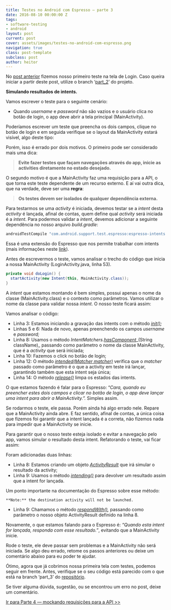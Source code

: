```yaml
---
title: Testes no Android com Espresso — parte 3
date: 2016-08-10 00:00:00 Z
tags:
- software-testing
- android
layout: post
current: post
cover: assets/images/testes-no-android-com-espresso.png
navigation: true
class: post-template
subclass: post
author: heitor
---
```


No [post anterior](https://medium.com/@heitorcolangelo/testes-no-android-com-espresso-parte-2-5180ee03ed9a#.7hwn7r3fe) fizemos nosso primeiro teste na tela de Login. Caso queira iniciar a partir deste post, utilize o branch ‘[part\_2](https://github.com/heitorcolangelo/EspressoTests/tree/part_2)’ do projeto.

**Simulando resultados de intents.**

Vamos escrever o teste para o seguinte cenário:

*   Quando _username_ e _password_ não são vazios e o usuário clica no botão de login, o app deve abrir a tela principal (MainActivity).

Poderíamos escrever um teste que preencha os dois campos, clique no botão de login e em seguida verifique se o layout da MainActivity estará visível, algo deste tipo:

Porém, isso é errado por dois motivos. O primeiro pode ser considerado mais uma dica:

> **Evite fazer testes que façam navegações através do app, inicie as activities diretamente no estado desejado.**

O segundo motivo é que a MainActivity faz uma requisição para a API, o que torna este teste dependente de um recurso externo. E aí vai outra dica, que na verdade, deve ser uma **regra**:

> **Os testes devem ser isolados de qualquer dependência externa.**

Para testarmos se uma _activity_ é iniciada, devemos testar se a _intent_ desta _activity_ é lançada, afinal de contas, quem define qual _activity_ será iniciada é a _intent_. Para podermos validar a _intent_, devemos adicionar a seguinte dependência no nosso arquivo _build.gradle_:

```groovy
androidTestCompile "com.android.support.test.espresso:espresso-intents:$espressoVersion"
```

Essa é uma extensão do Espresso que nos permite trabalhar com intents (mais informações neste [link](https://google.github.io/android-testing-support-library/docs/espresso/intents/)).

Antes de escrevermos o teste, vamos analisar o trecho do código que inicia a nossa MainActivity (LoginActivity.java, linha 53).

```java
private void doLogin() {  
  startActivity(new Intent(this, MainActivity.class));  
}
```

A _intent_ que estamos montando é bem simples, possui apenas o nome da classe (MainActivity.class) e o contexto como parâmetros. Vamos utilizar o nome da classe para validar nossa _intent_. O nosso teste ficará assim:

Vamos analisar o código:

*   Linha 3: Estamos iniciando a gravação das intents com o método [_init()_](https://developer.android.com/reference/android/support/test/espresso/intent/Intents.html#init())_;_
*   Linhas 5 e 6: Nada de novo, apenas preenchendo os campos _username_ e _password;_
*   Linha 8: Usamos o método _IntentMatchers._[_hasComponent_](https://developer.android.com/reference/android/support/test/espresso/intent/matcher/IntentMatchers.html#hasComponent(java.lang.String))_(String className)_ passando como parâmetro o nome da classe MainActivity, que é a _activity_ que será iniciada;
*   Linha 10: Fazemos o click no botão de login;
*   Linha 12: O método [_intended(Matcher<Intent> matcher)_](https://developer.android.com/reference/android/support/test/espresso/intent/Intents.html#intended(org.hamcrest.Matcher<android.content.Intent>)) verifica que o _matcher_ passado como parâmetro é o que a activity em teste irá lançar, garantindo também que esta intent seja única;
*   Linha 14: O método [_release()_](https://developer.android.com/reference/android/support/test/espresso/intent/Intents.html#release())  limpa os estados das intents.

O que estamos fazendo é falar para o Espresso: “_Cara, quando eu preencher estes dois campos e clicar no botão de login, o app deve lançar uma intent para abrir a MainActivity.”._ Simples assim.

Se rodarmos o teste, ele passa. Porém ainda há algo errado nele. Repare que a MainActivity ainda abre. E faz sentido, afinal de contas, a única coisa que fizemos foi garantir que a intent lançada é a correta, não fizemos nada para impedir que a MainActivity se inicie.

Para garantir que o nosso teste esteja isolado e evitar a navegação pelo app, vamos simular o resultado desta intent. Refatorando o teste, vai ficar assim:

Foram adicionadas duas linhas:

*   Linha 8: Estamos criando um objeto [_ActivityResult_](https://developer.android.com/reference/android/app/Instrumentation.ActivityResult.html) que irá simular o resultado da activity;
*   Linha 9: Usamos o método [_intending()_](https://developer.android.com/reference/android/support/test/espresso/intent/Intents.html#intending(org.hamcrest.Matcher<android.content.Intent>)) para devolver um resultado assim que a intent for lançada.

Um ponto importante na documentação do Espresso sobre esse método:

```
**Note:** the destination activity will not be launched.
```

*   Linha 9: Chamamos o método [_respondWith()_](https://developer.android.com/reference/android/support/test/espresso/intent/OngoingStubbing.html#respondWith(android.app.Instrumentation.ActivityResult))_,_ passando como parâmetro o nosso objeto ActivityResult definido na linha 8.

Novamente, o que estamos falando para o Espresso é: _“Quando esta intent for lançada, responda com esse resultado.”_, evitando que a MainActivity inicie.

Rode o teste, ele deve passar sem problemas e a MainActivity não será iniciada. Se algo deu errado, retome os passos anteriores ou deixe um comentário abaixo para eu poder te ajudar.

Ótimo, agora que já cobrimos nossa primeira tela com testes, podemos seguir em frente. Antes, verifique se o seu código está parecido com o que está na branch ‘part\_3’ do [repositório](https://github.com/heitorcolangelo/EspressoTests).

Se tiver alguma dúvida, sugestão, ou se encontrou um erro no post, deixe um comentário.

[Ir para Parte 4 — mockando requisições para a API >>](https://medium.com/@heitorcolangelo/testes-no-android-com-espresso-parte-4-6107e3e023bc#.2zuajz688)
